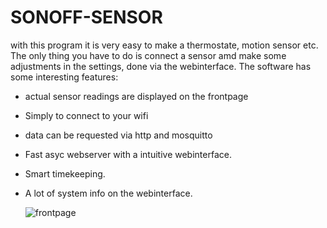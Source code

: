 # SONOFF-SENSOR
with this program it is very easy to make a thermostate, motion sensor etc. The only thing you have to do is connect a sensor amd make some adjustments in the settings, done via the webinterface.
The software has some interesting features:
- actual sensor readings are displayed on the frontpage
- Simply to connect to your wifi
- data can be requested via http and mosquitto
- Fast asyc webserver with a intuitive webinterface.
- Smart timekeeping.
- A lot of system info on the webinterface.

  ![frontpage](https://github.com/user-attachments/assets/80ca500e-1aaa-4897-a1f6-de6520d11f89)

